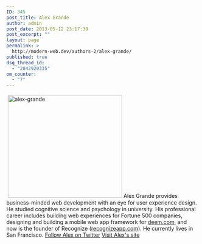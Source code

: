 ```yaml
---
ID: 345
post_title: Alex Grande
author: admin
post_date: 2013-05-12 23:17:30
post_excerpt: ""
layout: page
permalink: >
  http://modern-web.dev/authors-2/alex-grande/
published: true
dsq_thread_id:
  - "2842920335"
om_counter:
  - "7"
---
```

[<img class="size-full wp-image-346 alignleft" style="margin: 4px" alt="alex-grande" src="http://flippinawesome.org/wp-content/uploads/2013/05/alex-grande.jpg" width="300" height="271" />][1]Alex Grande provides business-minded web development with an eye for user experience design. He studied cognitive science and psychology in university. His professional career includes building web experiences for Fortune 500 companies, designing and building a mobile web app framework for [deem.com][2], and now is the founder of Recognize ([recognizeapp.com][3]). He currently lives in San Francisco. [Follow Alex on Twitter][4] [Visit Alex's site][5]

 [1]: http://flippinawesome.org/wp-content/uploads/2013/05/alex-grande.jpg
 [2]: http://deem.com
 [3]: http://recognizeapp.com
 [4]: https://twitter.com/grandecomplex
 [5]: http://www.alexgrande.com/